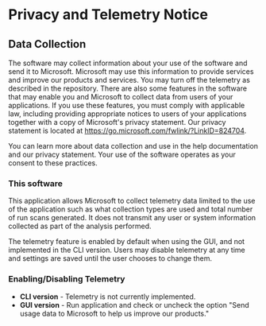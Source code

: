 # Privacy and Telemetry Notice

## Data Collection

The software may collect information about your use of the 
software and send it to Microsoft. Microsoft may use this information to provide 
services and improve our products and services. You may turn off the telemetry as
described in the repository. There are also some features in the software that may
enable you and Microsoft to collect data from users of your applications. If you use
these features, you must comply with applicable law, including providing appropriate
notices to users of your applications together with a copy of Microsoft's privacy 
statement. Our privacy statement is located at https://go.microsoft.com/fwlink/?LinkID=824704. 

You can learn more about data collection and use in the help documentation and our privacy 
statement. Your use of the software operates as your consent to these practices.

### This software

This application allows Microsoft to collect telemetry data limited to the use of the
application such as what collection types are used and total number of run scans generated.
It does not transmit any user or system information collected as part of the analysis performed.

The telemetry feature is enabled by default when using the GUI, and not implemented in the CLI version.
Users may disable telemetry at any time and settings are saved until the user chooses to change them.

### Enabling/Disabling Telemetry

* **CLI version** - Telemetry is not currently implemented.
* **GUI version** - Run application and check or uncheck the option "Send usage data to Microsoft to help us improve our products."
